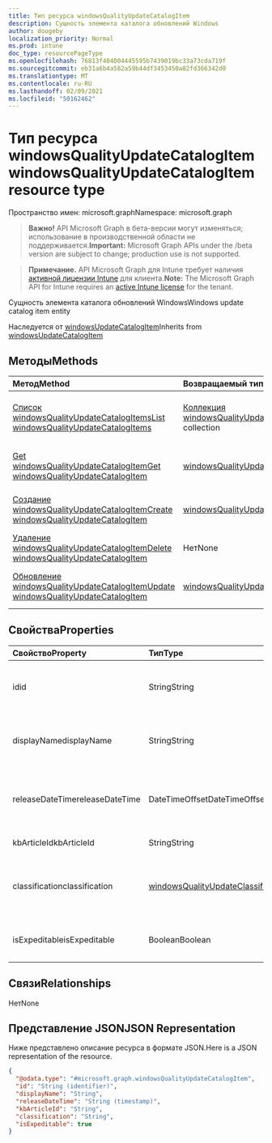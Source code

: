 ```yaml
---
title: Тип ресурса windowsQualityUpdateCatalogItem
description: Сущность элемента каталога обновлений Windows
author: dougeby
localization_priority: Normal
ms.prod: intune
doc_type: resourcePageType
ms.openlocfilehash: 76813f404004445595b7439019bc33a73cda719f
ms.sourcegitcommit: eb31a6b4a582a59b44df3453450a82fd366342d0
ms.translationtype: MT
ms.contentlocale: ru-RU
ms.lasthandoff: 02/09/2021
ms.locfileid: "50162462"
---
```

# <a name="windowsqualityupdatecatalogitem-resource-type"></a><span data-ttu-id="3144a-103">Тип ресурса windowsQualityUpdateCatalogItem</span><span class="sxs-lookup"><span data-stu-id="3144a-103">windowsQualityUpdateCatalogItem resource type</span></span>

<span data-ttu-id="3144a-104">Пространство имен: microsoft.graph</span><span class="sxs-lookup"><span data-stu-id="3144a-104">Namespace: microsoft.graph</span></span>

> <span data-ttu-id="3144a-105">**Важно!** API Microsoft Graph в бета-версии могут изменяться; использование в производственной области не поддерживается.</span><span class="sxs-lookup"><span data-stu-id="3144a-105">**Important:** Microsoft Graph APIs under the /beta version are subject to change; production use is not supported.</span></span>

> <span data-ttu-id="3144a-106">**Примечание.** API Microsoft Graph для Intune требует наличия [активной лицензии Intune](https://go.microsoft.com/fwlink/?linkid=839381) для клиента.</span><span class="sxs-lookup"><span data-stu-id="3144a-106">**Note:** The Microsoft Graph API for Intune requires an [active Intune license](https://go.microsoft.com/fwlink/?linkid=839381) for the tenant.</span></span>

<span data-ttu-id="3144a-107">Сущность элемента каталога обновлений Windows</span><span class="sxs-lookup"><span data-stu-id="3144a-107">Windows update catalog item entity</span></span>


<span data-ttu-id="3144a-108">Наследуется от [windowsUpdateCatalogItem](../resources/intune-softwareupdate-windowsupdatecatalogitem.md)</span><span class="sxs-lookup"><span data-stu-id="3144a-108">Inherits from [windowsUpdateCatalogItem](../resources/intune-softwareupdate-windowsupdatecatalogitem.md)</span></span>

## <a name="methods"></a><span data-ttu-id="3144a-109">Методы</span><span class="sxs-lookup"><span data-stu-id="3144a-109">Methods</span></span>
|<span data-ttu-id="3144a-110">Метод</span><span class="sxs-lookup"><span data-stu-id="3144a-110">Method</span></span>|<span data-ttu-id="3144a-111">Возвращаемый тип</span><span class="sxs-lookup"><span data-stu-id="3144a-111">Return Type</span></span>|<span data-ttu-id="3144a-112">Описание</span><span class="sxs-lookup"><span data-stu-id="3144a-112">Description</span></span>|
|:---|:---|:---|
|[<span data-ttu-id="3144a-113">Список windowsQualityUpdateCatalogItems</span><span class="sxs-lookup"><span data-stu-id="3144a-113">List windowsQualityUpdateCatalogItems</span></span>](../api/intune-softwareupdate-windowsqualityupdatecatalogitem-list.md)|<span data-ttu-id="3144a-114">[Коллекция windowsQualityUpdateCatalogItem](../resources/intune-softwareupdate-windowsqualityupdatecatalogitem.md)</span><span class="sxs-lookup"><span data-stu-id="3144a-114">[windowsQualityUpdateCatalogItem](../resources/intune-softwareupdate-windowsqualityupdatecatalogitem.md) collection</span></span>|<span data-ttu-id="3144a-115">Список свойств и связей объектов [windowsQualityUpdateCatalogItem.](../resources/intune-softwareupdate-windowsqualityupdatecatalogitem.md)</span><span class="sxs-lookup"><span data-stu-id="3144a-115">List properties and relationships of the [windowsQualityUpdateCatalogItem](../resources/intune-softwareupdate-windowsqualityupdatecatalogitem.md) objects.</span></span>|
|[<span data-ttu-id="3144a-116">Get windowsQualityUpdateCatalogItem</span><span class="sxs-lookup"><span data-stu-id="3144a-116">Get windowsQualityUpdateCatalogItem</span></span>](../api/intune-softwareupdate-windowsqualityupdatecatalogitem-get.md)|[<span data-ttu-id="3144a-117">windowsQualityUpdateCatalogItem</span><span class="sxs-lookup"><span data-stu-id="3144a-117">windowsQualityUpdateCatalogItem</span></span>](../resources/intune-softwareupdate-windowsqualityupdatecatalogitem.md)|<span data-ttu-id="3144a-118">Чтение свойств и связей объекта [windowsQualityUpdateCatalogItem.](../resources/intune-softwareupdate-windowsqualityupdatecatalogitem.md)</span><span class="sxs-lookup"><span data-stu-id="3144a-118">Read properties and relationships of the [windowsQualityUpdateCatalogItem](../resources/intune-softwareupdate-windowsqualityupdatecatalogitem.md) object.</span></span>|
|[<span data-ttu-id="3144a-119">Создание windowsQualityUpdateCatalogItem</span><span class="sxs-lookup"><span data-stu-id="3144a-119">Create windowsQualityUpdateCatalogItem</span></span>](../api/intune-softwareupdate-windowsqualityupdatecatalogitem-create.md)|[<span data-ttu-id="3144a-120">windowsQualityUpdateCatalogItem</span><span class="sxs-lookup"><span data-stu-id="3144a-120">windowsQualityUpdateCatalogItem</span></span>](../resources/intune-softwareupdate-windowsqualityupdatecatalogitem.md)|<span data-ttu-id="3144a-121">Создание объекта [windowsQualityUpdateCatalogItem.](../resources/intune-softwareupdate-windowsqualityupdatecatalogitem.md)</span><span class="sxs-lookup"><span data-stu-id="3144a-121">Create a new [windowsQualityUpdateCatalogItem](../resources/intune-softwareupdate-windowsqualityupdatecatalogitem.md) object.</span></span>|
|[<span data-ttu-id="3144a-122">Удаление windowsQualityUpdateCatalogItem</span><span class="sxs-lookup"><span data-stu-id="3144a-122">Delete windowsQualityUpdateCatalogItem</span></span>](../api/intune-softwareupdate-windowsqualityupdatecatalogitem-delete.md)|<span data-ttu-id="3144a-123">Нет</span><span class="sxs-lookup"><span data-stu-id="3144a-123">None</span></span>|<span data-ttu-id="3144a-124">Удаляет [windowsQualityUpdateCatalogItem.](../resources/intune-softwareupdate-windowsqualityupdatecatalogitem.md)</span><span class="sxs-lookup"><span data-stu-id="3144a-124">Deletes a [windowsQualityUpdateCatalogItem](../resources/intune-softwareupdate-windowsqualityupdatecatalogitem.md).</span></span>|
|[<span data-ttu-id="3144a-125">Обновление windowsQualityUpdateCatalogItem</span><span class="sxs-lookup"><span data-stu-id="3144a-125">Update windowsQualityUpdateCatalogItem</span></span>](../api/intune-softwareupdate-windowsqualityupdatecatalogitem-update.md)|[<span data-ttu-id="3144a-126">windowsQualityUpdateCatalogItem</span><span class="sxs-lookup"><span data-stu-id="3144a-126">windowsQualityUpdateCatalogItem</span></span>](../resources/intune-softwareupdate-windowsqualityupdatecatalogitem.md)|<span data-ttu-id="3144a-127">Обновление свойств объекта [windowsQualityUpdateCatalogItem.](../resources/intune-softwareupdate-windowsqualityupdatecatalogitem.md)</span><span class="sxs-lookup"><span data-stu-id="3144a-127">Update the properties of a [windowsQualityUpdateCatalogItem](../resources/intune-softwareupdate-windowsqualityupdatecatalogitem.md) object.</span></span>|

## <a name="properties"></a><span data-ttu-id="3144a-128">Свойства</span><span class="sxs-lookup"><span data-stu-id="3144a-128">Properties</span></span>
|<span data-ttu-id="3144a-129">Свойство</span><span class="sxs-lookup"><span data-stu-id="3144a-129">Property</span></span>|<span data-ttu-id="3144a-130">Тип</span><span class="sxs-lookup"><span data-stu-id="3144a-130">Type</span></span>|<span data-ttu-id="3144a-131">Описание</span><span class="sxs-lookup"><span data-stu-id="3144a-131">Description</span></span>|
|:---|:---|:---|
|<span data-ttu-id="3144a-132">id</span><span class="sxs-lookup"><span data-stu-id="3144a-132">id</span></span>|<span data-ttu-id="3144a-133">String</span><span class="sxs-lookup"><span data-stu-id="3144a-133">String</span></span>|<span data-ttu-id="3144a-134">ИД элемента каталога. Наследуется [от windowsUpdateCatalogItem](../resources/intune-softwareupdate-windowsupdatecatalogitem.md)</span><span class="sxs-lookup"><span data-stu-id="3144a-134">The catalog item id. Inherited from [windowsUpdateCatalogItem](../resources/intune-softwareupdate-windowsupdatecatalogitem.md)</span></span>|
|<span data-ttu-id="3144a-135">displayName</span><span class="sxs-lookup"><span data-stu-id="3144a-135">displayName</span></span>|<span data-ttu-id="3144a-136">String</span><span class="sxs-lookup"><span data-stu-id="3144a-136">String</span></span>|<span data-ttu-id="3144a-137">Отображаемого имени элемента каталога.</span><span class="sxs-lookup"><span data-stu-id="3144a-137">The display name for the catalog item.</span></span> <span data-ttu-id="3144a-138">Наследуется [от windowsUpdateCatalogItem](../resources/intune-softwareupdate-windowsupdatecatalogitem.md)</span><span class="sxs-lookup"><span data-stu-id="3144a-138">Inherited from [windowsUpdateCatalogItem](../resources/intune-softwareupdate-windowsupdatecatalogitem.md)</span></span>|
|<span data-ttu-id="3144a-139">releaseDateTime</span><span class="sxs-lookup"><span data-stu-id="3144a-139">releaseDateTime</span></span>|<span data-ttu-id="3144a-140">DateTimeOffset</span><span class="sxs-lookup"><span data-stu-id="3144a-140">DateTimeOffset</span></span>|<span data-ttu-id="3144a-141">Дата выпуска элемента каталога. Наследуется от [windowsUpdateCatalogItem](../resources/intune-softwareupdate-windowsupdatecatalogitem.md)</span><span class="sxs-lookup"><span data-stu-id="3144a-141">The date the catalog item was released Inherited from [windowsUpdateCatalogItem](../resources/intune-softwareupdate-windowsupdatecatalogitem.md)</span></span>|
|<span data-ttu-id="3144a-142">kbArticleId</span><span class="sxs-lookup"><span data-stu-id="3144a-142">kbArticleId</span></span>|<span data-ttu-id="3144a-143">String</span><span class="sxs-lookup"><span data-stu-id="3144a-143">String</span></span>|<span data-ttu-id="3144a-144">ИД статьи базы знаний</span><span class="sxs-lookup"><span data-stu-id="3144a-144">Knowledge base article id</span></span>|
|<span data-ttu-id="3144a-145">classification</span><span class="sxs-lookup"><span data-stu-id="3144a-145">classification</span></span>|[<span data-ttu-id="3144a-146">windowsQualityUpdateClassification</span><span class="sxs-lookup"><span data-stu-id="3144a-146">windowsQualityUpdateClassification</span></span>](../resources/intune-softwareupdate-windowsqualityupdateclassification.md)|<span data-ttu-id="3144a-147">Классификация обновления качества.</span><span class="sxs-lookup"><span data-stu-id="3144a-147">Classification of the quality update.</span></span> <span data-ttu-id="3144a-148">Возможные значения: `all`, `security`, `nonSecurity`.</span><span class="sxs-lookup"><span data-stu-id="3144a-148">Possible values are: `all`, `security`, `nonSecurity`.</span></span>|
|<span data-ttu-id="3144a-149">isExpeditable</span><span class="sxs-lookup"><span data-stu-id="3144a-149">isExpeditable</span></span>|<span data-ttu-id="3144a-150">Boolean</span><span class="sxs-lookup"><span data-stu-id="3144a-150">Boolean</span></span>|<span data-ttu-id="3144a-151">Флаг, указывающий, является ли обновление квалификатором для ускорения</span><span class="sxs-lookup"><span data-stu-id="3144a-151">Flag indicating if update qualifies for expedite</span></span>|

## <a name="relationships"></a><span data-ttu-id="3144a-152">Связи</span><span class="sxs-lookup"><span data-stu-id="3144a-152">Relationships</span></span>
<span data-ttu-id="3144a-153">Нет</span><span class="sxs-lookup"><span data-stu-id="3144a-153">None</span></span>

## <a name="json-representation"></a><span data-ttu-id="3144a-154">Представление JSON</span><span class="sxs-lookup"><span data-stu-id="3144a-154">JSON Representation</span></span>
<span data-ttu-id="3144a-155">Ниже представлено описание ресурса в формате JSON.</span><span class="sxs-lookup"><span data-stu-id="3144a-155">Here is a JSON representation of the resource.</span></span>
<!-- {
  "blockType": "resource",
  "keyProperty": "id",
  "@odata.type": "microsoft.graph.windowsQualityUpdateCatalogItem"
}
-->
``` json
{
  "@odata.type": "#microsoft.graph.windowsQualityUpdateCatalogItem",
  "id": "String (identifier)",
  "displayName": "String",
  "releaseDateTime": "String (timestamp)",
  "kbArticleId": "String",
  "classification": "String",
  "isExpeditable": true
}
```





